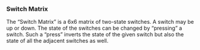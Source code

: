 ### Switch Matrix

The “Switch Matrix” is a 6x6 matrix of two-state switches. A switch may be up or down. The
state of the switches can be changed by “pressing” a switch. Such a “press” inverts the state
of the given switch but also the state of all the adjacent switches as well.